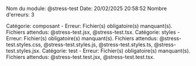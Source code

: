 Nom du module: @stress-test
Date: 20/02/2025 20:58:52
Nombre d'erreurs: 3

Catégorie: composant - Erreur: Fichier(s) obligatoire(s) manquant(s). Fichiers attendus: @stress-test.jsx, @stress-test.tsx.
Catégorie: styles - Erreur: Fichier(s) obligatoire(s) manquant(s). Fichiers attendus: @stress-test.styles.css, @stress-test.styles.js, @stress-test.styles.ts, @stress-test.styles.jsx.
Catégorie: test - Erreur: Fichier(s) obligatoire(s) manquant(s). Fichiers attendus: @stress-test.test.jsx, @stress-test.test.tsx.
